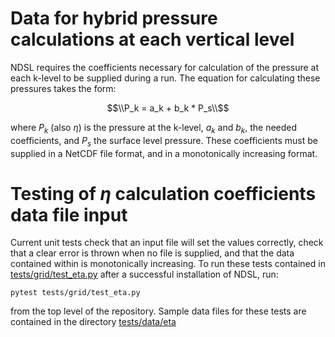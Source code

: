 # Data for hybrid pressure calculations at each vertical level

NDSL requires the coefficients necessary for calculation of the pressure at each k-level to be supplied during a run. The equation for calculating these pressures takes the form:

$$\\P_k = a_k + b_k * P_s\\$$

where $P_k$ (also $\eta$) is the pressure at the k-level, $a_k$ and $b_k$, the needed coefficients, and $P_s$ the surface level pressure. These coefficients must be supplied in a NetCDF file format, and in a monotonically increasing format.

# Testing of $\eta$ calculation coefficients data file input

Current unit tests check that an input file will set the values correctly, check that a clear error is thrown when no file is supplied, and that the data contained within is monotonically increasing. To run these tests contained in [tests/grid/test_eta.py](../../../tests/grid/test_eta.py) after a successful installation of NDSL, run:

```shell
pytest tests/grid/test_eta.py
```

from the top level of the repository. Sample data files for these tests are contained in the directory [tests/data/eta](../../../tests/data/eta/)
